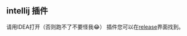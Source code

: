 ## intellij 插件
请用IDEA打开（否则跑不了不要怪我😂）
插件您可以在[release](https://github.com/sanyuankexie/Flexml/releases)界面找到。